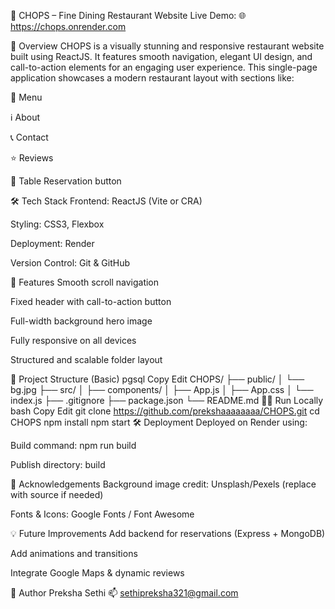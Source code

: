 🥩 CHOPS – Fine Dining Restaurant Website
Live Demo: 🌐 https://chops.onrender.com

📌 Overview
CHOPS is a visually stunning and responsive restaurant website built using ReactJS. It features smooth navigation, elegant UI design, and call-to-action elements for an engaging user experience. This single-page application showcases a modern restaurant layout with sections like:

🧾 Menu

ℹ️ About

📞 Contact

⭐ Reviews

📅 Table Reservation button

🛠️ Tech Stack
Frontend: ReactJS (Vite or CRA)

Styling: CSS3, Flexbox

Deployment: Render

Version Control: Git & GitHub

🚀 Features
Smooth scroll navigation

Fixed header with call-to-action button

Full-width background hero image

Fully responsive on all devices

Structured and scalable folder layout

📁 Project Structure (Basic)
pgsql
Copy
Edit
CHOPS/
├── public/
│   └── bg.jpg
├── src/
│   ├── components/
│   ├── App.js
│   ├── App.css
│   └── index.js
├── .gitignore
├── package.json
└── README.md
🧑‍💻 Run Locally
bash
Copy
Edit
git clone https://github.com/prekshaaaaaaaa/CHOPS.git
cd CHOPS
npm install
npm start
🛠 Deployment
Deployed on Render using:

Build command: npm run build

Publish directory: build

🙌 Acknowledgements
Background image credit: Unsplash/Pexels (replace with source if needed)

Fonts & Icons: Google Fonts / Font Awesome

💡 Future Improvements
Add backend for reservations (Express + MongoDB)

Add animations and transitions

Integrate Google Maps & dynamic reviews

🧑 Author
Preksha Sethi
📫 sethipreksha321@gmail.com
